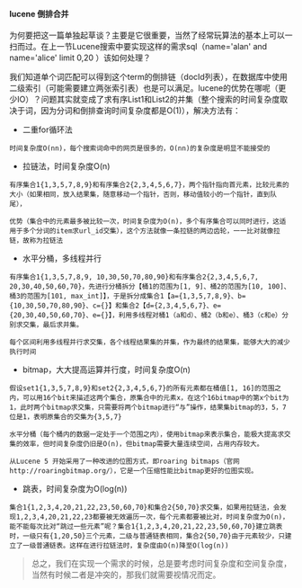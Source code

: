 #### lucene 倒排合并



为何要把这一篇单独起草谈？主要是它很重要，当然了经常玩算法的基本上可以一扫而过。在上一节Lucene搜索中要实现这样的需求sql（name='alan' and name='alice' limit 0,20 ）该如何处理？

我们知道单个词匹配可以得到这个term的倒排链（docId列表），在数据库中使用二级索引（可能需要建立两张索引表）也是可以满足。lucene的优势在哪呢（更少IO）？问题其实就变成了求有序List1<Integer>和List2<integer>的并集（整个搜索的时间复杂度取决于词，因为分词和倒排查询时间复杂度都是O(1)），解决方法有：

* 二重for循环法

```
时间复杂度O(nn)，每个搜索词命中的网页是很多的，O(nn)的复杂度是明显不能接受的
```

* 拉链法，时间复杂度O(n)

```
有序集合1{1,3,5,7,8,9}和有序集合2{2,3,4,5,6,7}，两个指针指向首元素，比较元素的大小（如果相同，放入结果集，随意移动一个指针，否则，移动值较小的一个指针，直到队尾），

优势（集合中的元素最多被比较一次，时间复杂度为O(n)，多个有序集合可以同时进行，这适用于多个分词的item求url_id交集），这个方法就像一条拉链的两边齿轮，一一比对就像拉链，故称为拉链法
```

* 水平分桶，多线程并行

```
有序集合1{1,3,5,7,8,9, 10,30,50,70,80,90}和有序集合2{2,3,4,5,6,7, 20,30,40,50,60,70}，先进行分桶拆分【桶1的范围为[1, 9]、桶2的范围为[10, 100]、桶3的范围为[101, max_int]】，于是拆分成集合1【a={1,3,5,7,8,9}、b={10,30,50,70,80,90}、c={}】和集合2【d={2,3,4,5,6,7}、e={20,30,40,50,60,70}、e={}】，利用多线程对桶1（a和d）、桶2（b和e）、桶3（c和e）分别求交集，最后求并集。

每个区间利用多线程并行求交集，各个线程结果集的并集，作为最终的结果集，能够大大的减少执行时间
```

* bitmap，大大提高运算并行度，时间复杂度O(n)

```
假设set1{1,3,5,7,8,9}和set2{2,3,4,5,6,7}的所有元素都在桶值[1, 16]的范围之内，可以用16个bit来描述这两个集合，原集合中的元素x，在这个16bitmap中的第x个bit为1，此时两个bitmap求交集，只需要将两个bitmap进行“与”操作，结果集bitmap的3，5，7位是1，表明原集合的交集为{3,5,7}

水平分桶（每个桶内的数据一定处于一个范围之内），使用bitmap来表示集合，能极大提高求交集的效率，但时间复杂度仍旧是O(n)，但bitmap需要大量连续空间，占用内存较大。

从Lucene 5 开始采用了一种改进的位图方式，即roaring bitmaps（官网http://roaringbitmap.org/），它是一个压缩性能比bitmap更好的位图实现。
```

* 跳表，时间复杂度为O(log(n))

```
集合1{1,2,3,4,20,21,22,23,50,60,70}和集合2{50,70}求交集，如果用拉链法，会发现1,2,3,4,20,21,22,23都要被无效遍历一次，每个元素都要被比对，时间复杂度为O(n)，能不能每次比对“跳过一些元素”呢？集合1{1,2,3,4,20,21,22,23,50,60,70}建立跳表时，一级只有{1,20,50}三个元素，二级与普通链表相同，集合2{50,70}由于元素较少，只建立了一级普通链表。这样在进行拉链法时，复杂度由O(n)降至O(log(n))
```

> 总之，我们在实现一个需求的时候，总是要考虑时间复杂度和空间复杂度，当然有时候二者是冲突的，那我们就需要视情况而定。